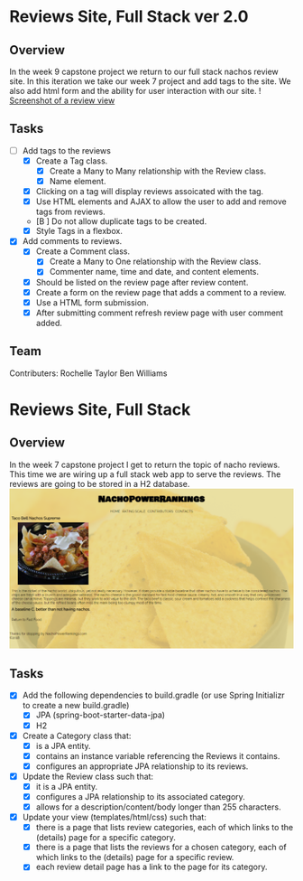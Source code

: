 
# Reviews Site, Full Stack ver 2.0
## Overview
In the week 9 capstone project we return to our full stack nachos review site.  In this iteration we take our week 7 project and add tags to the site.  We also add html form and the ability for user interaction with our site.
! [Screenshot of a review view](screenshotver2.png)
## Tasks
- [ ] Add tags to the reviews
	- [x] Create a Tag class.
		- [x] Create a Many to Many relationship with the Review class.
		- [x] Name element.
	- [x] Clicking on a tag will display reviews assoicated with the tag.
	- [x] Use HTML elements and AJAX to allow the user to add and remove tags from reviews.
	- [B ] Do not allow duplicate tags to be created.
	- [x] Style Tags in a flexbox.
- [x] Add comments to reviews.  
	- [x] Create a Comment class.
		- [x] Create a Many to One relationship with the Review class.
		- [x] Commenter name, time and date, and content elements.   
	- [x] Should be listed on the review page after review content.
	- [x] Create a form on the review page that adds a comment to a review.
	- [x] Use a HTML form submission.
	- [x] After submitting comment refresh review page with user comment added.

## Team
Contributers:
	Rochelle Taylor
	Ben Williams


# Reviews Site, Full Stack
## Overview
In the week 7 capstone project I get to return the topic of nacho reviews. This time we are wiring up a full stack web app to serve the reviews.  The reviews are going to be stored in a H2 database.
![Screenshot of a review view](screenshot.png)
## Tasks
- [x] Add the following dependencies to build.gradle (or use Spring Initializr to create a new build.gradle)
	- [x] JPA (spring-boot-starter-data-jpa)
	- [x] H2
- [x] Create a Category class that:
	- [x] is a JPA entity.
	- [x] contains an instance variable referencing the Reviews it contains.
 	- [x] configures an appropriate JPA relationship to its reviews.
- [x] Update the Review class such that:
	- [x] it is a JPA entity.
	- [x] configures a JPA relationship to its associated category.
	- [x] allows for a description/content/body longer than 255 characters.
- [x] Update your view (templates/html/css) such that:
	- [x] there is a page that lists review categories, each of which links to the (details) page for a specific category.
	- [x] there is a page that lists the reviews for a chosen category, each of which links to the (details) page for a specific review.
	- [x] each review detail page has a link to the page for its category.